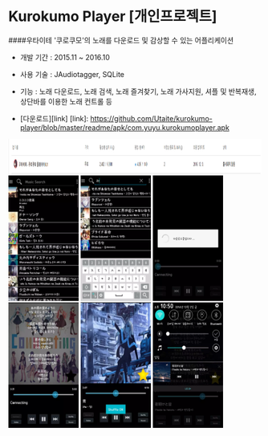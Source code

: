 Kurokumo Player [개인프로젝트]
=
####우타이테 '쿠로쿠모'의 노래를 다운로드 및 감상할 수 있는 어플리케이션

- 개발 기간 : 2015.11 ~ 2016.10

- 사용 기술 : JAudiotagger, SQLite

- 기능 : 노래 다운로드, 노래 검색, 노래 즐겨찾기, 노래 가사지원, 셔플 및 반복재생, 상단바를 이용한 노래 컨트롤 등

- [다운로드][link]
[link]: https://github.com/Utaite/kurokumo-player/blob/master/readme/apk/com.yuyu.kurokumoplayer.apk


<img width="1000" height="70" src="/readme/image/kurokumo-player-ps.png"/>


<img width="140" height="250" src="/readme/image/kurokumo-player-1.png"/>
<img width="140" height="250" src="/readme/image/kurokumo-player-2.png"/>
<img width="140" height="250" src="/readme/image/kurokumo-player-3.png"/>
<img width="140" height="250" src="/readme/image/kurokumo-player-4.png"/>
<img width="140" height="250" src="/readme/image/kurokumo-player-5.png"/>
<img width="140" height="250" src="/readme/image/kurokumo-player-6.png"/>
